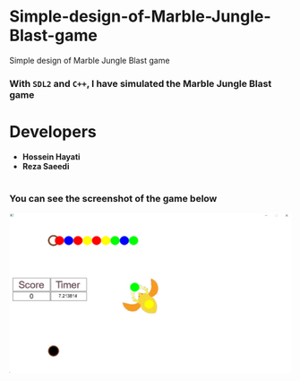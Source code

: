 # Simple-design-of-Marble-Jungle-Blast-game
Simple design of Marble Jungle Blast game

### With `SDL2` and `C++`, I have simulated the Marble Jungle Blast game

# Developers
* **Hossein Hayati**
* **Reza Saeedi**
#
### You can see the screenshot of the game below
<img src="https://github.com/hosseinhayatizak/Simple-design-of-Marble-Jungle-Blast-game/blob/main/photo_2024-07-13_18-58-06.jpg?raw=true">
